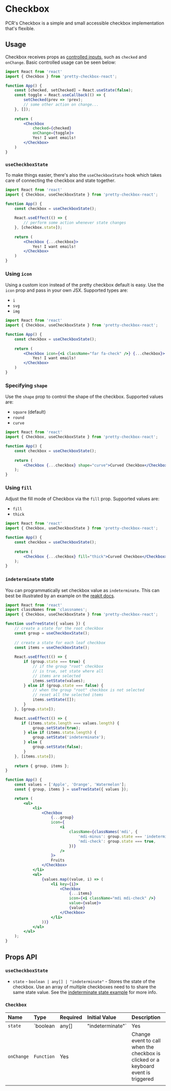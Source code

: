 # Checkbox

PCR's Checkbox is a simple and small accessible checkbox implementation that's flexible.

## Usage

Checkbox receives props as [controlled inputs](https://reactjs.org/docs/forms.html), such as `checked` and `onChange`. Basic controlled usage can be seen below:

```jsx
import React from 'react'
import { Checkbox } from 'pretty-checkbox-react';

function App() {
    const [checked, setChecked] = React.useState(false);
    const toggle = React.useCallback(() => {
        setChecked(prev => !prev);
        // some other action on change...
    }, []);
    
    return (
        <Checkbox
            checked={checked}
            onChange={toggle}>
            Yes! I want emails!
        </Checkbox>
    )
}
```

### `useCheckboxState`

To make things easier, there's also the `useCheckboxState` hook which takes care of connecting the checkbox and state together.

```jsx
import React from 'react'
import { Checkbox, useCheckboxState } from 'pretty-checkbox-react';

function App() {
    const checkbox = useCheckboxState();
    
    React.useEffect(() => {
        // perform some action whenever state changes
    }, [checkbox.state]);
    
    return (
        <Checkbox {...checkbox}>
            Yes! I want emails!
        </Checkbox>
    )
}
```

### Using `icon`

Using a custom icon instead of the pretty checkbox default is easy. Use the `icon` prop and pass in your own JSX. Supported types are:

* `i`
* `svg`
* `img`

```jsx
import React from 'react'
import { Checkbox, useCheckboxState } from 'pretty-checkbox-react';

function App() {
    const checkbox = useCheckboxState();
    
    return (
        <Checkbox icon={<i className="far fa-check" />} {...checkbox}>
            Yes! I want emails!
        </Checkbox>
    )
}
```

### Specifying `shape`

Use the `shape` prop to control the shape of the checkbox. Supported values are:

* `square` \(default\)
* `round`
* `curve`

```jsx
import React from 'react'
import { Checkbox, useCheckboxState } from 'pretty-checkbox-react';

function App() {
    const checkbox = useCheckboxState();
    
    return (
        <Checkbox {...checkbox} shape="curve">Curved Checkbox</Checkbox>
    );
}
```

### Using `fill`

Adjust the fill mode of Checkbox via the `fill` prop. Supported values are:

* `fill`
* `thick`

```jsx
import React from 'react'
import { Checkbox, useCheckboxState } from 'pretty-checkbox-react';

function App() {
    const checkbox = useCheckboxState();
    
    return (
        <Checkbox {...checkbox} fill="thick">Curved Checkbox</Checkbox>
    );
}
```

### `indeterminate` state

You can programmatically set checkbox value as `indeterminate`. This can best be illustrated by an example on the [reakit docs](https://reakit.io/docs/checkbox/#indeterminate-state).

```jsx
import React from 'react'
import classNames from 'classnames';
import { Checkbox, useCheckboxState } from 'pretty-checkbox-react';

function useTreeState({ values }) {
    // create a state for the root checkbox
    const group = useCheckboxState();
    
    // create a state for each leaf checkbox
    const items = useCheckboxState();
    
    React.useEffect(() => {
        if (group.state === true) {
            // if the group "root" checkbox
            // is true, set state where all
            // items are selected
            items.setState(values);
        } else if (group.state === false) {
            // when the group "root" checkbox is not selected
            // reset all the selected items
            items.setState([]);
        }
    }, [group.state]);

    React.useEffect(() => {
       if (items.state.length === values.length) {
            group.setState(true);
        } else if (items.state.length) {
            group.setState('indeterminate');
        } else {
            group.setState(false);
        }
    }, [items.state]);
    
    return { group, items };
}

function App() {
    const values = ['Apple', 'Orange', 'Watermelon'];
    const { group, items } = useTreeState({ values });

    return (
        <ul>
            <li>
                <Checkbox
                    {...group}
                    icon={
                        <i
                            className={classNames('mdi', {
                                'mdi-minus': group.state === 'indeterminate',
                                'mdi-check': group.state === true,
                            })}
                        />
                    }>
                    Fruits
                </Checkbox>
            </li>
            <ul>
                {values.map((value, i) => (
                    <li key={i}>
                        <Checkbox
                            {...items}
                            icon={<i className="mdi mdi-check" />}
                            value={value}>
                            {value}
                        </Checkbox>
                    </li>
                ))}
            </ul>
        </ul>
    );
}
```

## Props API

### `useCheckboxState`

* `state` - `boolean | any[] | "indeterminate"` - Stores the state of the checkbox. Use an array of multiple checkboxes need to to share the same state value. See the [indeterminate state example](checkbox.md#indeterminate-state) for more info.

### `Checkbox`

| Name | Type | Required | Initial Value | Description |
| :--- | :--- | :--- | :--- | :--- |
| `state` | `boolean | any[] | "indeterminate"` | Yes | \`\` |  |
| `onChange` | `Function` | Yes |  | Change event to call when the checkbox is clicked or a keyboard event is triggered |
|  |  |  |  |  |

